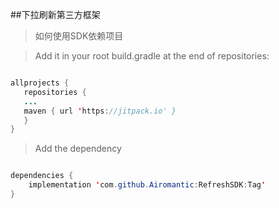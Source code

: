 
##下拉刷新第三方框架

> 如何使用SDK依赖项目

>Add it in your root build.gradle at the end of repositories:
~~~JAVA

allprojects {
   repositories {
   ...
   maven { url 'https://jitpack.io' }
   }
}

~~~
> Add the dependency
~~~JAVA

dependencies {
    implementation 'com.github.Airomantic:RefreshSDK:Tag'
}
~~~